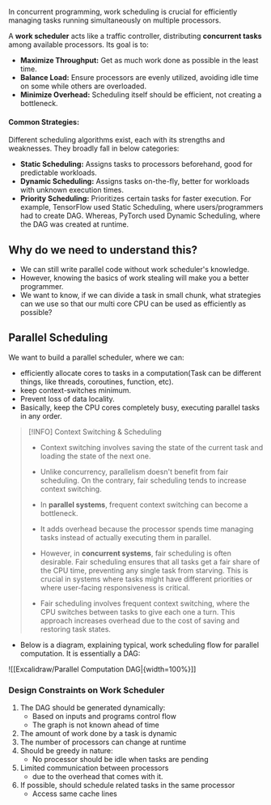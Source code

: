 In concurrent programming, work scheduling is crucial for efficiently managing tasks running simultaneously on multiple processors.

A **work scheduler** acts like a traffic controller, distributing **concurrent tasks** among available processors. Its goal is to:
- **Maximize Throughput:** Get as much work done as possible in the least time.
- **Balance Load:** Ensure processors are evenly utilized, avoiding idle time on some while others are overloaded.
- **Minimize Overhead:** Scheduling itself should be efficient, not creating a bottleneck.
#### Common Strategies:
Different scheduling algorithms exist, each with its strengths and weaknesses. They broadly fall in below categories:
- **Static Scheduling:** Assigns tasks to processors beforehand, good for predictable workloads.
- **Dynamic Scheduling:** Assigns tasks on-the-fly, better for workloads with unknown execution times.
- **Priority Scheduling:** Prioritizes certain tasks for faster execution.
For example, TensorFlow used Static Scheduling, where users/programmers had to create DAG. Whereas, PyTorch used Dynamic Scheduling, where the DAG was created at runtime.
## Why do we need to understand this?
- We can still write parallel code without work scheduler's knowledge.
- However, knowing the basics of work stealing will make you a better programmer.
- We want to know, if we can divide a task in small chunk, what strategies can we use so that our multi core CPU can be used as efficiently as possible?
## Parallel Scheduling
We want to build a parallel scheduler, where we can:
- efficiently allocate cores to tasks in a computation(Task can be different things, like threads, coroutines, function, etc).
- keep context-switches minimum.
- Prevent loss of data locality.
- Basically, keep the CPU cores completely busy, executing parallel tasks in any order.

> [!INFO] Context Switching & Scheduling
> - Context switching involves saving the state of the current task and loading the state of the next one.
> - Unlike concurrency, parallelism doesn't benefit from fair scheduling. On the contrary, fair scheduling tends to increase context switching.
> - In **parallel systems**, frequent context switching can become a bottleneck.
> - It adds overhead because the processor spends time managing tasks instead of actually executing them in parallel.
> 
> - However, in **concurrent systems**, fair scheduling is often desirable. Fair scheduling ensures that all tasks get a fair share of the CPU time, preventing any single task from starving. This is crucial in systems where tasks might have different priorities or where user-facing responsiveness is critical.
> -  Fair scheduling involves frequent context switching, where the CPU switches between tasks to give each one a turn. This approach increases overhead due to the cost of saving and restoring task states.

- Below is a diagram, explaining typical, work scheduling flow for parallel computation. It is essentially a DAG:

![[Excalidraw/Parallel Computation DAG|{width=100%}]]
### Design Constraints on Work Scheduler
1. The DAG should be generated dynamically:
   - Based on inputs and programs control flow
   - The graph is not known ahead of time
2. The amount of work done by a task is dynamic
3. The number of processors can change at runtime
4. Should be greedy in nature:
	- No processor should be idle when tasks are pending
5. Limited communication between processors
	-  due to the overhead that comes with it.
6. If possible, should schedule related tasks in the same processor
	- Access same cache lines


